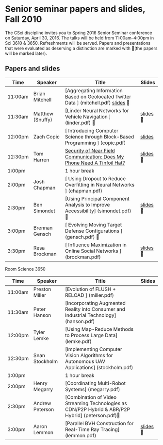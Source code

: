 # Senior seminar papers and slides, Fall 2010

The CSci discipline invites you to Spring 2016 Senior Seminar conference on Saturday, April 30, 2016. The talks will be held from 11:00am–4:00pm in Sci 3610 & 3650. Refreshments will be served. 
Papers and presentations that were evaluated as deserving a distinction are marked with 🌟(the papers will be marked later). 

## Papers and slides

| Time | Speaker  | Title       | Slides  |
| -----|----------|-------------|---------|
|11:00am| 	Brian Mitchell |[Aggregating Information Based on Geolocated Twitter Data ]	(mitchell.pdf) [slides](mitchellslides.pdf) 🌟|
|11:30am| 	Matthew (Snuffy)| [Linder 	Neural Networks for Vehicle Navigation ]	(linder.pdf) 🌟| [slides](linderslides.pdf) 🌟
|12:00pm| 	Zach Copic |[	Introducing Computer Science through Block-Based Programming ]	(copic.pdf) | [slides](copicslides.pdf) | 
|12:30pm| 	Tom Harren| [	Security of Near Field Communication: Does My Phone Need A Tinfoil Hat? ](harren.pdf)| [slides](harren-slides.pdf) 🌟| 
|1:00pm |	|  	1 hour break 	  	  	 
|2:00pm| 	Josh Chapman| [	Using Dropout to Reduce Overfitting in Neural Networks ]	 (chapman.pdf)|
|2:30pm |	Ben Simondet| 	[Using Principal Component Analysis to Improve Accessibility] (simondet.pdf) 🌟| [slides](http://slides.com/simon998/deck#/)🌟|	
|3:00pm |	Brennan Gensch |[	Evolving Moving Target Defense Configurations ]	(gensch.pdf)	🌟|	
|3:30pm |	Resa Brockman |[	Influence Maximization in Online Social Networks ]	(brockman.pdf) | [slides](brockmanslides.pdf) 🌟|
 Room Science 3650 
 
| Time | Speaker  | Title       | Slides  |
| -----|----------|-------------|---------|
|11:00am| 	Preston Miller| 	[Evolution of FLUSH + RELOAD ]	(miller.pdf)|
|11:30am| 	Peter Hanson |[Incorporating Augmented Reality into Consumer and Industrial Technology] (hanson.pdf)|	  
|12:00pm| 	Tyler Lemke |	[Using Map-Reduce Methods to Process Large Data] (lemke.pdf)	  |
|12:30pm| 	Sean Stockholm 	|[Implementing Computer Vision Algorithms for Autonomous UAV Applications] (stockholm.pdf)|	  
|1:00pm ||	  	1 hour break 	  	  	 
|2:00pm| 	Henry Megarry |	[Coordinating Multi-Robot Systems] (megarry.pdf) |
|2:30pm| 	Andrew Peterson| 	[Combination of Video Streaming Technologies as CDN/P2P Hybrid & ABR/P2P Hybrid] (peterson.pdf)🌟	|
|3:00pm| 	Aaron Lemmon |	[Parallel BVH Construction for Real-Time Ray Tracing] 	(lemmon.pdf) | [slides](lemmon-slides.pdf) 🌟|

